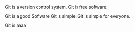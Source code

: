 Git is a version control system.
Git is free software.

Git is a good Software
Git is simple.
Git is simple for everyone.

Git is  aaaa